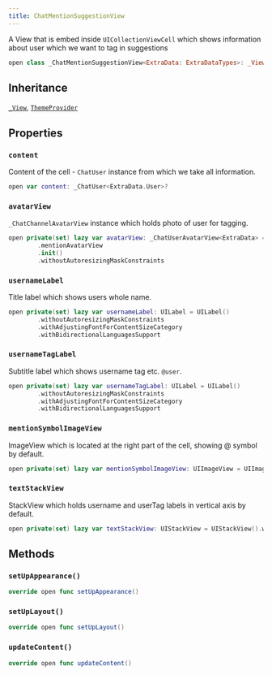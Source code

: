 ```yaml
---
title: ChatMentionSuggestionView
---
```


A View that is embed inside `UICollectionViewCell`  which shows information about user which we want to tag in suggestions

``` swift
open class _ChatMentionSuggestionView<ExtraData: ExtraDataTypes>: _View, ThemeProvider 
```

## Inheritance

[`_View`](../../../_view), [`ThemeProvider`](../../../../utils/theme-provider)

## Properties

### `content`

Content of the cell - `ChatUser` instance from which we take all information.

``` swift
open var content: _ChatUser<ExtraData.User>? 
```

### `avatarView`

`_ChatChannelAvatarView` instance which holds photo of user for tagging.

``` swift
open private(set) lazy var avatarView: _ChatUserAvatarView<ExtraData> = components
        .mentionAvatarView
        .init()
        .withoutAutoresizingMaskConstraints
```

### `usernameLabel`

Title label which shows users whole name.

``` swift
open private(set) lazy var usernameLabel: UILabel = UILabel()
        .withoutAutoresizingMaskConstraints
        .withAdjustingFontForContentSizeCategory
        .withBidirectionalLanguagesSupport
```

### `usernameTagLabel`

Subtitle label which shows username tag etc. `@user`.

``` swift
open private(set) lazy var usernameTagLabel: UILabel = UILabel()
        .withoutAutoresizingMaskConstraints
        .withAdjustingFontForContentSizeCategory
        .withBidirectionalLanguagesSupport
```

### `mentionSymbolImageView`

ImageView which is located at the right part of the cell, showing @ symbol by default.

``` swift
open private(set) lazy var mentionSymbolImageView: UIImageView = UIImageView().withoutAutoresizingMaskConstraints
```

### `textStackView`

StackView which holds username and userTag labels in vertical axis by default.

``` swift
open private(set) lazy var textStackView: UIStackView = UIStackView().withoutAutoresizingMaskConstraints
```

## Methods

### `setUpAppearance()`

``` swift
override open func setUpAppearance() 
```

### `setUpLayout()`

``` swift
override open func setUpLayout() 
```

### `updateContent()`

``` swift
override open func updateContent() 
```
